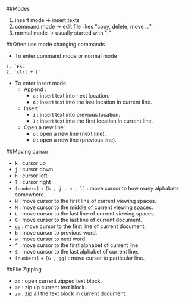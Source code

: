 ##Modes

1. insert mode -> insert texts
2. command mode -> edit file likes "copy, delete, move ..." 
3. normal mode -> usually started with ":"

##Often use mode changing commands

* To enter command mode or normal mode

```
1. `ESC`
2. `ctrl + [`
```

* To enter insert mode
  * Append :
    * `a` : insert text into next location.
    * `A` : insert text into the last location in current line.
  * Insert : 
    * `i` : insert text into previous location. 
    * `I` : insert text into the first location in current line.
  * Open a new line:
    * `o` : open a new line (next line).
    * `O` : open a new line (previous line).
        

##Moving cursor
* `k` : cursor up
* `j` : cursor down
* `h` : cursor left
* `l` : cursor right
* `[numbers]` + `[k , j , h , l]` : move cursor to how many alphabets somewhere.
* `H` : move cursor to the first line of current viewing spaces.
* `M` : move cursor to the middle of current viewing spaces.
* `L` : move cursor to the last line of current viewing spaces.
* `G` : move cursor to the last line of current document.
* `gg` : move cursor to the first line of current document.
* `b` : move cursor to previous word.
* `w` : move cursor to next word.
* `^` : move cursor to the first alphabet of current line.
* `$` : move cursor to the last alphabet of current line.
* `[numbers]` + `[G , gg]` : move cursor to particular line.

##File Zipping
* `zo` : open current zipped text block.
* `zc` : zip up current text block.
* `zm` : zip all the text block in current document.

